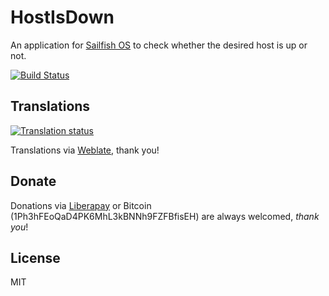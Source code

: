 # HostIsDown

An application for [Sailfish OS](https://sailfishos.org) to check whether the desired host is up or not.

[![Build Status](https://git.sailfishos.org/ilpianista/harbour-HostIsDown/badges/master/pipeline.svg)](https://git.sailfishos.org/ilpianista/harbour-HostIsDown/pipelines)

## Translations

[![Translation status](https://hosted.weblate.org/widgets/harbour-hostisdown/-/svg-badge.svg)](https://hosted.weblate.org/engage/harbour-hostisdown/?utm_source=widget)

Translations via [Weblate](https://hosted.weblate.org/projects/harbour-hostisdown/), thank you!

## Donate

Donations via [Liberapay](https://liberapay.com/ilpianista) or Bitcoin (1Ph3hFEoQaD4PK6MhL3kBNNh9FZFBfisEH) are always welcomed, _thank you_!

## License

MIT
